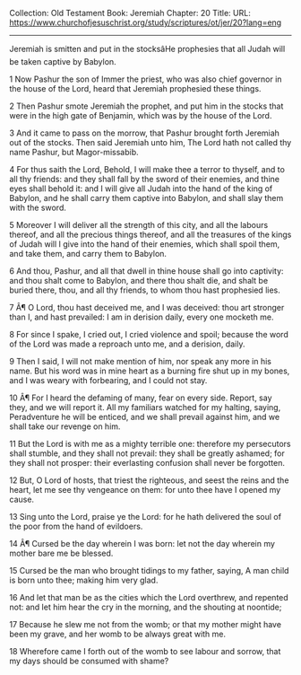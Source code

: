 Collection: Old Testament
Book: Jeremiah
Chapter: 20
Title: 
URL: https://www.churchofjesuschrist.org/study/scriptures/ot/jer/20?lang=eng

---

Jeremiah is smitten and put in the stocksâHe prophesies that all Judah will be taken captive by Babylon.

1 Now Pashur the son of Immer the priest, who was also chief governor in the house of the Lord, heard that Jeremiah prophesied these things.

2 Then Pashur smote Jeremiah the prophet, and put him in the stocks that were in the high gate of Benjamin, which was by the house of the Lord.

3 And it came to pass on the morrow, that Pashur brought forth Jeremiah out of the stocks. Then said Jeremiah unto him, The Lord hath not called thy name Pashur, but Magor-missabib.

4 For thus saith the Lord, Behold, I will make thee a terror to thyself, and to all thy friends: and they shall fall by the sword of their enemies, and thine eyes shall behold it: and I will give all Judah into the hand of the king of Babylon, and he shall carry them captive into Babylon, and shall slay them with the sword.

5 Moreover I will deliver all the strength of this city, and all the labours thereof, and all the precious things thereof, and all the treasures of the kings of Judah will I give into the hand of their enemies, which shall spoil them, and take them, and carry them to Babylon.

6 And thou, Pashur, and all that dwell in thine house shall go into captivity: and thou shalt come to Babylon, and there thou shalt die, and shalt be buried there, thou, and all thy friends, to whom thou hast prophesied lies.

7 Â¶ O Lord, thou hast deceived me, and I was deceived: thou art stronger than I, and hast prevailed: I am in derision daily, every one mocketh me.

8 For since I spake, I cried out, I cried violence and spoil; because the word of the Lord was made a reproach unto me, and a derision, daily.

9 Then I said, I will not make mention of him, nor speak any more in his name. But his word was in mine heart as a burning fire shut up in my bones, and I was weary with forbearing, and I could not stay.

10 Â¶ For I heard the defaming of many, fear on every side. Report, say they, and we will report it. All my familiars watched for my halting, saying, Peradventure he will be enticed, and we shall prevail against him, and we shall take our revenge on him.

11 But the Lord is with me as a mighty terrible one: therefore my persecutors shall stumble, and they shall not prevail: they shall be greatly ashamed; for they shall not prosper: their everlasting confusion shall never be forgotten.

12 But, O Lord of hosts, that triest the righteous, and seest the reins and the heart, let me see thy vengeance on them: for unto thee have I opened my cause.

13 Sing unto the Lord, praise ye the Lord: for he hath delivered the soul of the poor from the hand of evildoers.

14 Â¶ Cursed be the day wherein I was born: let not the day wherein my mother bare me be blessed.

15 Cursed be the man who brought tidings to my father, saying, A man child is born unto thee; making him very glad.

16 And let that man be as the cities which the Lord overthrew, and repented not: and let him hear the cry in the morning, and the shouting at noontide;

17 Because he slew me not from the womb; or that my mother might have been my grave, and her womb to be always great with me.

18 Wherefore came I forth out of the womb to see labour and sorrow, that my days should be consumed with shame?
